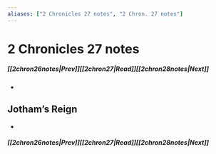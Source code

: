 ```yaml
---
aliases: ["2 Chronicles 27 notes", "2 Chron. 27 notes"]
---
```

# 2 Chronicles 27 notes
##### <span class=arrow-left></span>[[2chron26notes|Prev]]<span class=navigation-separator></span>[[2chron27|Read]]<span class=navigation-separator></span>[[2chron28notes|Next]]<span class=arrow-right></span>
- 
## Jotham’s Reign
- 
##### <span class=arrow-left></span>[[2chron26notes|Prev]]<span class=navigation-separator></span>[[2chron27|Read]]<span class=navigation-separator></span>[[2chron28notes|Next]]<span class=arrow-right></span>